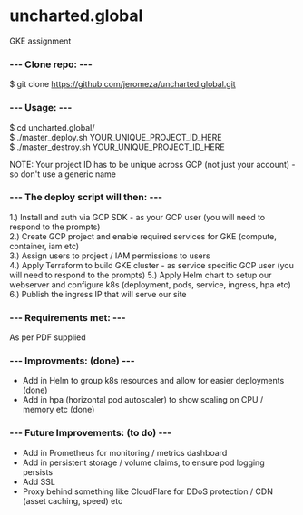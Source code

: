 # uncharted.global
GKE assignment

### **--- Clone repo: ---**  
$ git clone https://github.com/jeromeza/uncharted.global.git   
  
### **--- Usage: ---**       
$ cd uncharted.global/   
$ ./master_deploy.sh YOUR_UNIQUE_PROJECT_ID_HERE   
$ ./master_destroy.sh YOUR_UNIQUE_PROJECT_ID_HERE   
  
NOTE: Your project ID has to be unique across GCP (not just your account) - so don't use a generic name  
  
### **--- The deploy script will then: ---**      
1.) Install and auth via GCP SDK - as your GCP user (you will need to respond to the prompts)  
2.) Create GCP project and enable required services for GKE (compute, container, iam etc)  
3.) Assign users to project / IAM permissions to users   
4.) Apply Terraform to build GKE cluster - as service specific GCP user (you will need to respond to the prompts)
5.) Apply Helm chart to setup our webserver and configure k8s (deployment, pods, service, ingress, hpa etc)  
6.) Publish the ingress IP that will serve our site  

### **--- Requirements met: ---**     
As per PDF supplied

### **--- Improvments: (done) ---**       
- Add in Helm to group k8s resources and allow for easier deployments (done)
- Add in hpa (horizontal pod autoscaler) to show scaling on CPU / memory etc (done)

### **--- Future Improvements: (to do) ---**    
- Add in Prometheus for monitoring / metrics dashboard
- Add in persistent storage / volume claims, to ensure pod logging persists
- Add SSL
- Proxy behind something like CloudFlare for DDoS protection / CDN (asset caching, speed) etc
